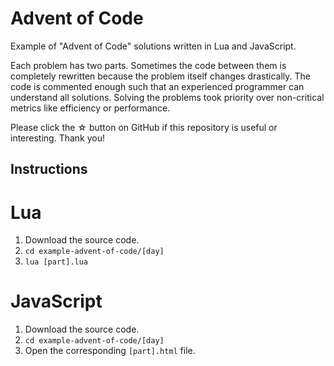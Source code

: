 # Advent of Code

Example of "Advent of Code" solutions written in Lua and JavaScript.

Each problem has two parts. Sometimes the code between them is completely rewritten because the problem itself changes drastically. The code is commented enough such that an experienced programmer can understand all solutions. Solving the problems took priority over non-critical metrics like efficiency or performance.

Please click the ☆ button on GitHub if this repository is useful or interesting. Thank you!

## Instructions

# Lua

1. Download the source code.
2. `cd example-advent-of-code/[day]`
3. `lua [part].lua`

# JavaScript

1. Download the source code.
2. `cd example-advent-of-code/[day]`
3. Open the corresponding `[part].html` file.